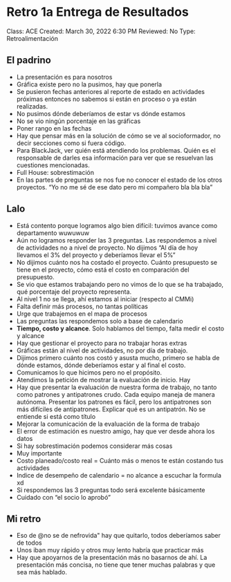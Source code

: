 # Retro 1a Entrega de Resultados

Class: ACE
Created: March 30, 2022 6:30 PM
Reviewed: No
Type: Retroalimentación

## El padrino

- La presentación es para nosotros
- Gráfica existe pero no la pusimos, hay que ponerla
- Se pusieron fechas anteriores al reporte de estado en actividades próximas entonces no sabemos si están en proceso o ya están realizadas.
- No pusimos dónde deberíamos de estar vs dónde estamos
- No se vio ningún porcentaje en las gráficas
- Poner rango en las fechas
- Hay que pensar más en la solución de cómo se ve al socioformador, no decir secciones como si fuera código.
- Para BlackJack, ver quién está atendiendo los problemas. Quién es el responsable de darles esa información para ver que se resuelvan las cuestiones mencionadas.
- Full House: sobrestimación
- En las partes de preguntas se nos fue no conocer el estado de los otros proyectos. “Yo no me sé de ese dato pero mi compañero bla bla bla”

## Lalo

- Está contento porque logramos algo bien difícil: tuvimos avance como departamento wuwuwuw
- Aún no logramos responder las 3 preguntas. Las respondemos a nivel de actividades no a nivel de proyecto. No dijimos “Al día de hoy llevamos el 3% del proyecto y deberíamos llevar el 5%”
- No dijimos cuánto nos ha costado el proyecto. Cuánto presupuesto se tiene en el proyecto, cómo está el costo en comparación del presupuesto.
- Se vio que estamos trabajando pero no vimos de lo que se ha trabajado, qué porcentaje del proyecto representa.
- Al nivel 1 no se llega, ahí estamos al iniciar (respecto al CMMi)
- Falta definir más procesos, no tantas políticas
- Urge que trabajemos en el mapa de procesos
- Las preguntas las respondemos solo a base de calendario
- **Tiempo, costo y alcance**. Solo hablamos del tiempo, falta medir el costo y alcance
- Hay que gestionar el proyecto para no trabajar horas extras
- Gráficas están al nivel de actividades, no por día de trabajo.
- Dijimos primero cuánto nos costó y asusta mucho, primero se habla de dónde estamos, dónde deberíamos estar y al final el costo.
- Comunicamos lo que hicimos pero no el propósito.
- Atendimos la petición de mostrar la evaluación de inicio. Hay
- Hay que presentar la evaluación de nuestra forma de trabajo, no tanto como patrones y antipatrones crudo. Cada equipo maneja de manera autónoma. Presentar los patrones es fácil, pero los antipatrones son más difíciles de antipatrones. Explicar qué es un antipatrón. No se entiende si está como título
- Mejorar la comunicación de la evaluación de la forma de trabajo
- El error de estimación es nuestro amigo, hay que ver desde ahora los datos
- Si hay sobrestimación podemos considerar más cosas
- Muy importante
- Costo planeado/costo real = Cuánto más o menos te están costando tus actividades
- Indice de desempeño de calendario = no alcance a escuchar la formula xd
- Si respondemos las 3 preguntas todo será excelente básicamente
- Cuidado con “el socio lo aprobó”

## Mi retro

- Eso de @no se de nefrovida" hay que quitarlo, todos deberíamos saber de todos
- Unos iban muy rápido y otros muy lento habría que practicar más
- Hay que apoyarnos de la presentación más no basarnos de ahí. La presentación más concisa, no tiene que tener muchas palabras y que sea más hablado.
